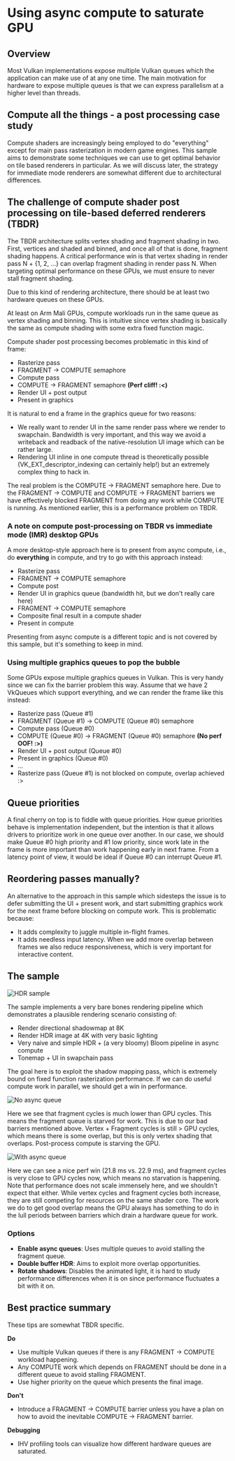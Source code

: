 <!--
- Copyright (c) 2021, Arm Limited and Contributors
-
- SPDX-License-Identifier: Apache-2.0
-
- Licensed under the Apache License, Version 2.0 the "License";
- you may not use this file except in compliance with the License.
- You may obtain a copy of the License at
-
-     http://www.apache.org/licenses/LICENSE-2.0
-
- Unless required by applicable law or agreed to in writing, software
- distributed under the License is distributed on an "AS IS" BASIS,
- WITHOUT WARRANTIES OR CONDITIONS OF ANY KIND, either express or implied.
- See the License for the specific language governing permissions and
- limitations under the License.
-
-->

# Using async compute to saturate GPU

## Overview

Most Vulkan implementations expose multiple Vulkan queues which the application can make use of at any one time.
The main motivation for hardware to expose multiple queues is that we can express parallelism at a higher level
than threads.

## Compute all the things - a post processing case study

Compute shaders are increasingly being employed to do "everything" except for main pass rasterization
in modern game engines. This sample aims to demonstrate some techniques
we can use to get optimal behavior on tile based renderers in particular.
As we will discuss later, the strategy for immediate mode renderers are somewhat different due
to architectural differences.

## The challenge of compute shader post processing on tile-based deferred renderers (TBDR)

The TBDR architecture splits vertex shading and fragment shading in two. First, vertices and shaded
and binned, and once all of that is done, fragment shading happens. A critical performance win is
that vertex shading in render pass N + {1, 2, ...} can overlap fragment shading in render pass N.
When targeting optimal performance on these GPUs, we must ensure to never stall fragment shading.

Due to this kind of rendering architecture, there should be at least two hardware queues on these GPUs.

At least on Arm Mali GPUs, compute workloads run in the same queue as vertex shading and binning.
This is intuitive since vertex shading is basically the same as compute shading with some extra fixed function magic.

Compute shader post processing becomes problematic in this kind of frame:

- Rasterize pass
- FRAGMENT -> COMPUTE semaphore
- Compute pass
- COMPUTE -> FRAGMENT semaphore **(Perf cliff! :<)**
- Render UI + post output
- Present in graphics

It is natural to end a frame in the graphics queue for two reasons:

- We really want to render UI in the same render pass where we render to swapchain. Bandwidth is very important,
  and this way we avoid a writeback and readback of the native-resolution UI image which can be rather large.
- Rendering UI inline in one compute thread is theoretically possible (VK_EXT_descriptor_indexing can certainly help!)
  but an extremely complex thing to hack in.

The real problem is the COMPUTE -> FRAGMENT semaphore here. Due to the FRAGMENT -> COMPUTE and COMPUTE -> FRAGMENT barriers we have
effectively blocked FRAGMENT from doing any work while COMPUTE is running. As mentioned earlier,
this is a performance problem on TBDR.

### A note on compute post-processing on TBDR vs immediate mode (IMR) desktop GPUs

A more desktop-style approach here is to present from async compute, i.e., do **everything** in compute,
and try to go with this approach instead:

- Rasterize pass
- FRAGMENT -> COMPUTE semaphore
- Compute post
- Render UI in graphics queue (bandwidth hit, but we don't really care here)
- FRAGMENT -> COMPUTE semaphore
- Composite final result in a compute shader
- Present in compute

Presenting from async compute is a different topic and is not covered by this sample,
but it's something to keep in mind.

### Using multiple graphics queues to pop the bubble

Some GPUs expose multiple graphics queues in Vulkan. This is very handy since we can fix the barrier problem this way.
Assume that we have 2 VkQueues which support everything, and we can render the frame like this instead:

- Rasterize pass (Queue #1)
- FRAGMENT (Queue #1) -> COMPUTE (Queue #0) semaphore
- Compute pass (Queue #0)
- COMPUTE (Queue #0) -> FRAGMENT (Queue #0) semaphore **(No perf OOF! :>)**
- Render UI + post output (Queue #0)
- Present in graphics (Queue #0)
- ...
- Rasterize pass (Queue #1) is not blocked on compute, overlap achieved :>

## Queue priorities

A final cherry on top is to fiddle with queue priorities.
How queue priorities behave is implementation independent, but the intention is that it allows drivers
to prioritize work in one queue over another. In our case, we should make Queue #0 high priority and #1 low priority,
since work late in the frame is more important than work happening early in next frame. From a latency point of view,
it would be ideal if Queue #0 can interrupt Queue #1.

## Reordering passes manually?

An alternative to the approach in this sample which sidesteps the issue is to defer submitting the UI + present work,
and start submitting graphics work for the next frame before blocking on compute work.
This is problematic because:

- It adds complexity to juggle multiple in-flight frames.
- It adds needless input latency.
  When we add more overlap between frames we also reduce responsiveness,
  which is very important for interactive content.

## The sample

![HDR sample](./images/image.jpg)

The sample implements a very bare bones rendering pipeline which demonstrates a plausible rendering scenario consisting of:

- Render directional shadowmap at 8K
- Render HDR image at 4K with very basic lighting
- Very naive and simple HDR + (a very bloomy) Bloom pipeline in async compute
- Tonemap + UI in swapchain pass

The goal here is to exploit the shadow mapping pass, which is extremely bound on fixed function rasterization performance.
If we can do useful compute work in parallel, we should get a win in performance.

![No async queue](./images/noasync.jpg)

Here we see that fragment cycles is much lower than GPU cycles. This means the fragment queue is starved for work.
This is due to our bad barriers mentioned above. Vertex + Fragment cycles is still > GPU cycles, which means there is
some overlap, but this is only vertex shading that overlaps. Post-process compute is starving the GPU.

![With async queue](./images/async.jpg)

Here we can see a nice perf win (21.8 ms vs. 22.9 ms), and fragment cycles is very close to GPU cycles now,
which means no starvation is happening.
Note that performance does not scale immensely here, and we shouldn't expect that either.
While vertex cycles and fragment cycles both increase, they are still competing for resources on the same shader core.
The work we do to get good overlap means the GPU always has something to do
in the lull periods between barriers which drain a hardware queue for work.

### Options

- **Enable async queues**: Uses multiple queues to avoid stalling the fragment queue.
- **Double buffer HDR**: Aims to exploit more overlap opportunities.
- **Rotate shadows**: Disables the animated light, it is hard to study performance differences when it is on since
  performance fluctuates a bit with it on.

## Best practice summary

These tips are somewhat TBDR specific.

**Do**

- Use multiple Vulkan queues if there is any FRAGMENT -> COMPUTE workload happening.
- Any COMPUTE work which depends on FRAGMENT should be done in a different queue to avoid stalling FRAGMENT.
- Use higher priority on the queue which presents the final image.

**Don't**

- Introduce a FRAGMENT -> COMPUTE barrier unless you have a plan on how to avoid the inevitable COMPUTE -> FRAGMENT barrier.

**Debugging**

- IHV profiling tools can visualize how different hardware queues are saturated.